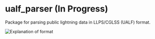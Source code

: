 # ualf_parser (In Progress)
Package for parsing public lightning data in LLPS/CGLSS (UALF) format.

![Explanation of format](https://api.met.no/images/UALF_format.png)
